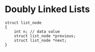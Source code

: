 # Doubly Linked Lists

```
struct list_node
{
	int n; // data value
	struct list_node *previous;
	struct list_node *next;
}
```